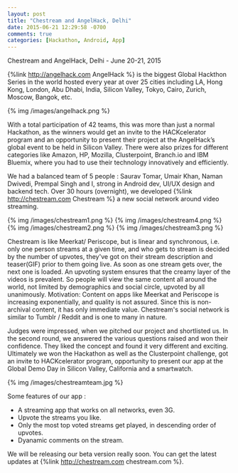 ```yaml
---
layout: post
title: "Chestream and AngelHack, Delhi"
date: 2015-06-21 12:29:58 -0700
comments: true
categories: [Hackathon, Android, App]
---
```


Chestream and AngelHack, Delhi - June 20-21, 2015

{%link http://angelhack.com AngelHack %} is the biggest Global Hackthon Series in the world hosted every year at over 25 cities including LA, Hong Kong, London, Abu Dhabi, India, Silicon Valley, Tokyo, Cairo, Zurich, Moscow, Bangok, etc.

{% img  /images/angelhack.png  %}

With a total participation of 42 teams, this was more than just a normal Hackathon, as the winners would get an invite to the HACKcelerator program and an opportunity to present their project at the AngelHack’s global event to be held in Silicon Valley.
There were also prizes for different categories like Amazon, HP, Mozilla, Clusterpoint, Branch.io and IBM Bluemix, where you had to use their technology innovatively and efficiently.

We had a balanced team of 5 people : Saurav Tomar, Umair Khan, Naman Dwivedi, Prempal Singh and I, strong in Android dev, UI/UX design and backend tech.
Over 30 hours (overnight), we developed {%link http://chestream.com Chestream %} a new social network around video streaming.

{% img  /images/chestream1.png  %}
{% img  /images/chestream4.png   %}
{% img  /images/chestream2.png   %}
{% img  /images/chestream3.png   %}

Chestream is like Meerkat/ Periscope, but is linear and synchronous, i.e. only one person streams at a given time, and who gets to stream is decided by the number of upvotes, they've got on their stream description and teaser(GIF) prior to them going live. As soon as one stream gets over, the next one is loaded.
An upvoting system ensures that the creamy layer of the videos is prevalent. So people will view the same content all around the world, not limited by demographics and social circle, upvoted by all unanimously. 
Motivation: Content on apps like Meerkat and Periscope is increasing exponentially, and quality is not assured. Since this is non-archival content, it has only immediate value. 
Chestream's social network is similar to Tumblr / Reddit and is one to many in nature. 

Judges were impressed, when we pitched our project and shortlisted us. In the second round, we answered the various questions raised and won their confidence. They liked the concept and found it very different and exciting. Ultimately we won the Hackathon as well as the Clusterpoint challenge, got an invite to HACKcelerator program, opportunity to present our app at the Global Demo Day in Silicon Valley, California and a smartwatch. 

{% img  /images/chestreamteam.jpg   %}

Some features of our app :

- A streaming app that works on all networks, even 3G.
- Upvote the streams you like.
- Only the most top voted streams get played, in descending order of upvotes.
- Dyanamic comments on the stream.

We will be releasing our beta version really soon. You can get the latest updates at {%link http://chestream.com chestream.com %}.

